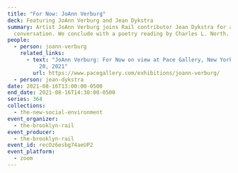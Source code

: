 ```yaml
---
title: "For Now: JoAnn Verburg"
deck: Featuring JoAnn Verburg and Jean Dykstra
summary: Artist JoAnn Verburg joins Rail contributor Jean Dykstra for a
  conversation. We conclude with a poetry reading by Charles L. North.
people:
  - person: joann-verburg
    related_links:
      - text: "JoAnn Verburg: For Now on view at Pace Gallery, New York through August
          20, 2021"
        url: https://www.pacegallery.com/exhibitions/joann-verburg/
  - person: jean-dykstra
date: 2021-08-16T13:00:00-0500
end_date: 2021-08-16T14:30:00-0500
series: 364
collections:
  - the-new-social-environment
event_organizer:
  - the-brooklyn-rail
event_producer:
  - the-brooklyn-rail
event_id: recOz6esbg74aeUP2
event_platform:
  - zoom
---
```

